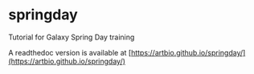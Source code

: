 # springday
Tutorial for Galaxy Spring Day training

A readthedoc version is available at [https://artbio.github.io/springday/](https://artbio.github.io/springday/)

